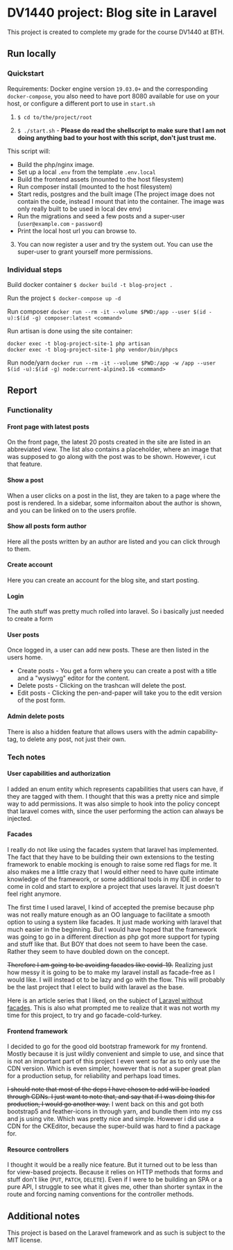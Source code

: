 # DV1440 project: Blog site in Laravel

This project is created to complete my grade for the course DV1440 at BTH.

## Run locally
### Quickstart

Requirements: Docker engine version `19.03.0+` and the corresponding `docker-compose`, you also need to have port 8080 available for use on your host, or configure a different port to use in `start.sh`

1) `$ cd to/the/project/root`

2) `$ ./start.sh` - **Please do read the shellscript to make sure that I am not doing anything bad to your host with this script, don't just trust me.**

  This script will:
  * Build the php/nginx image.
  * Set up a local `.env` from the template `.env.local`
  * Build the frontend assets (mounted to the host filesystem)
  * Run composer install (mounted to the host filesystem)
  * Start redis, postgres and the built image (The project image does not contain the code, instead I mount that into the container. The image was only really built to be used in local dev env)
  * Run the migrations and seed a few posts and a super-user (`user@example.com` - `password`)
  * Print the local host url you can browse to.

3) You can now register a user and try the system out. You can use the super-user to grant yourself more permissions.

### Individual steps
Build docker container `$ docker build -t blog-project .`

Run the project `$ docker-compose up -d`

Run composer `docker run --rm -it --volume $PWD:/app --user $(id -u):$(id -g) composer:latest <command>`

Run artisan is done using the site container:
```
docker exec -t blog-project-site-1 php artisan
docker exec -t blog-project-site-1 php vendor/bin/phpcs
```

Run node/yarn `docker run --rm -it --volume $PWD:/app -w /app --user $(id -u):$(id -g) node:current-alpine3.16 <command>`

## Report

### Functionality
#### Front page with latest posts
On the front page, the latest 20 posts created in the site are listed in an abbreviated view. The list also contains a placeholder, where an image that was supposed to go along with the post was to be shown. However, i cut that feature.

#### Show a post
When a user clicks on a post in the list, they are taken to a page where the post is rendered. In a sidebar, some informaiton about the author is shown, and you can be linked on to the users profile.

#### Show all posts form author
Here all the posts written by an author are listed and you can click through to them.

#### Create account
Here you can create an account for the blog site, and start posting.

#### Login
The auth stuff was pretty much rolled into laravel. So i basically just needed to create a form

#### User posts
Once logged in, a user can add new posts. These are then listed in the users home. 

* Create posts - You get a form where you can create a post with a title and a "wysiwyg" editor for the content.
* Delete posts - Clicking on the trashcan will delete the post.
* Edit posts - Clicking the pen-and-paper will take you to the edit version of the post form.

#### Admin delete posts
There is also a hidden feature that allows users with the admin capability-tag, to delete any post, not just their own.

### Tech notes
#### User capabilities and authorization
I added an enum entity which represents capabilities that users can have, if they are tagged with them. I thought that this was a pretty nice and simple way to add permissions. It was also simple to hook into the policy concept that laravel comes with, since the user performing the action can always be injected.

#### Facades
I really do not like using the facades system that laravel has implemented. The fact that they have to be building their own extensions to the testing framework to enable mocking is enough to raise some red flags for me. It also makes me a little crazy that I would either need to have quite intimate knowledge of the framework, or some additional tools in my IDE in order to come in cold and start to explore a project that uses laravel. It just doesn't feel right anymore.

The first time I used laravel, I kind of accepted the premise because php was not really mature enough as an OO language to facilitate a smooth option to using a system like facades. It just made working with laravel that much easier in the beginning. But I would have hoped that the framework was going to go in a different direction as php got more support for typing and stuff like that. But BOY that does not seem to have been the case. Rather they seem to have doubled down on the concept.

~~Therefore I am going to be avoiding facades like covid-19.~~ Realizing just how messy it is going to be to make my laravel install as facade-free as I would like. I will instead ot to be lazy and go with the flow. This will probably be the last project that I elect to build with laravel as the base.

Here is an article series that I liked, on the subject of [Laravel without facades](https://medium.com/@frano.sasvari/laravel-without-facades-part-0-intro-190bae09aebe). This is also what prompted me to realize that it was not worth my time for this project, to try and go facade-cold-turkey.

#### Frontend framework
I decided to go for the good old bootstrap framework for my frontend. Mostly because it is just wildly convenient and simple to use, and since that is not an important part of this project I even went so far as to only use the CDN version. Which is even simpler, however that is not a super great plan for a production setup, for reliability and perhaps load times.

~~I should note that most of the deps I have chosen to add will be loaded through CDNs. I just want to note that, and say that if I was doing this for production, I would go another way.~~ I went back on this and got both bootstrap5 and feather-icons in through yarn, and bundle them into my css and js using vite. Which was pretty nice and simple. However i did use a CDN for the CKEditor, because the super-build was hard to find a package for.

#### Resource controllers
I thought it would be a really nice feature. But it turned out to be less than for view-based projects. Because it relies on HTTP methods that forms and stuff don't like (`PUT`, `PATCH`, `DELETE`). Even if I were to be building an SPA or a pure API, I struggle to see what it gives me, other than shorter syntax in the route and forcing naming conventions for the controller methods. 

## Additional notes
This project is based on the Laravel framework and as such is subject to the MIT license.

